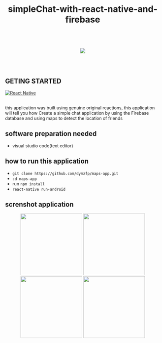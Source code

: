 # <p align='center'>simpleChat-with-react-native-and-firebase</p>

<br>
<br>
<p align='center'>
  <a href='https://facebook.github.io/react-native/'>
  <img src='https://user-images.githubusercontent.com/43402837/61576177-920a2980-ab00-11e9-821f-4bdd94539488.png'/>
  </a>
</p>

<br>
<br>

## GETING STARTED
[![React Native](https://img.shields.io/badge/React%20Native-0.59.9-blue.svg?style=rounded-square)](https://facebook.github.io/react-native/)

<br>
this application was built using genuine original reactions, this application will tell you how
Create a simple chat application by using the Firebase database and using maps to detect the location of friends

## software preparation needed

* visual studio code(text editor)

## how to run this application
* `git clone https://github.com/dymzfp/maps-app.git`
* `cd maps-app`
* run `npm install`
* `react-native run-android`

## screnshot application
<p align='center'>
  <span>
   <img src='https://user-images.githubusercontent.com/35985089/61989362-72bb5100-b058-11e9-9a50-bf3c5bdbf81f.jpeg' width=200/>
   <img src='https://user-images.githubusercontent.com/35985089/61989365-764ed800-b058-11e9-9e09-b46dc592572f.jpeg' width=200/>
   <img src='https://user-images.githubusercontent.com/35985089/61989369-79e25f00-b058-11e9-8471-e8ad3717aafe.jpeg' width=200/>
   <img src='https://user-images.githubusercontent.com/35985089/61989372-7bac2280-b058-11e9-956f-1038fcb10b74.jpeg' width=200/>
  </span>
</p>
